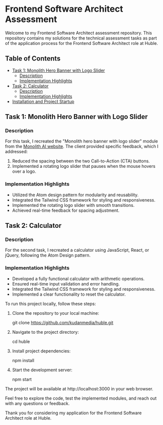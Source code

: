# Frontend Software Architect Assessment

Welcome to my Frontend Software Architect assessment repository. This repository contains my solutions for the technical assessment tasks as part of the application process for the Frontend Software Architect role at Huble.

## Table of Contents

- [Task 1: Monolith Hero Banner with Logo Slider](#task-1-monolith-hero-banner-with-logo-slider)
  - [Description](#description)
  - [Implementation Highlights](#implementation-highlights)
- [Task 2: Calculator](#task-2-calculator)
  - [Description](#description-1)
  - [Implementation Highlights](#implementation-highlights-1)
- [Installation and Project Startup](#installation-and-project-startup)

## Task 1: Monolith Hero Banner with Logo Slider

### Description

For this task, I recreated the "Monolith hero banner with logo slider" module from the [Monolith AI website](https://www.monolithai.com/). The client provided specific feedback, which I addressed:
1. Reduced the spacing between the two Call-to-Action (CTA) buttons.
2. Implemented a rotating logo slider that pauses when the mouse hovers over a logo.

### Implementation Highlights

- Utilized the Atom design pattern for modularity and reusability.
- Integrated the Tailwind CSS framework for styling and responsiveness.
- Implemented the rotating logo slider with smooth transitions.
- Achieved real-time feedback for spacing adjustment.

## Task 2: Calculator

### Description

For the second task, I recreated a calculator using JavaScript, React, or jQuery, following the Atom Design pattern.

### Implementation Highlights

- Developed a fully functional calculator with arithmetic operations.
- Ensured real-time input validation and error handling.
- Integrated the Tailwind CSS framework for styling and responsiveness.
- Implemented a clear functionality to reset the calculator.

To run this project locally, follow these steps:

1. Clone the repository to your local machine:

   git clone https://github.com/kudanmedia/huble.git

2. Navigate to the project directory:

   cd huble

3. Install project dependencies:

    npm install

4. Start the development server:

    npm start

The project will be available at http://localhost:3000 in your web browser.

Feel free to explore the code, test the implemented modules, and reach out with any questions or feedback.

Thank you for considering my application for the Frontend Software Architect role at Huble.
